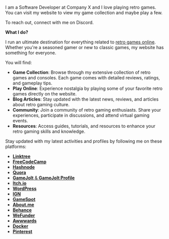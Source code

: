 I am a Software Developer at Company X and I love playing retro games. You can visit my website to view my game collection and maybe play a few.

To reach out, connect with me on Discord.

**What I do?**

I run an ultimate destination for everything related to [retro games online](http://theretrosaga.com). Whether you're a seasoned gamer or new to classic games, my website has something for everyone.

You will find:

- **Game Collection**: Browse through my extensive collection of retro games and consoles. Each game comes with detailed reviews, ratings, and gameplay tips.
- **Play Online**: Experience nostalgia by playing some of your favorite retro games directly on the website.
- **Blog Articles**: Stay updated with the latest news, reviews, and articles about retro gaming culture.
- **Community**: Join a community of retro gaming enthusiasts. Share your experiences, participate in discussions, and attend virtual gaming events.
- **Resources**: Access guides, tutorials, and resources to enhance your retro gaming skills and knowledge.

Stay updated with my latest activities and profiles by following me on these platforms:

- [**Linktree**](https://linktr.ee/theretrosaga)
- [**FreeCodeCamp**](https://www.freecodecamp.org/beingretrogamer)
- [**Hashnode**](https://theretrosaga.hashnode.dev/)
- [**Quora**](https://www.quora.com/profile/The-Retro-Saga)
- [**GameJolt** &amp; **GameJolt Profile**](https://theretrosaga.gamejolt.io/)
- [**Itch.io**](https://theretrosaga.itch.io/)
- [**WordPress**](https://theretrosaga.wordpress.com/)
- [**IGN**](https://www.ign.com/playlist/theretrosaga)
- [**GameSpot**](https://www.gamespot.com/profile/theretroguy/)
- [**About.me**](https://about.me/theretrosaga)
- [**Behance**](https://www.behance.net/theretrosaga)
- [**WeFunder**](https://wefunder.com/theretrosaga)
- [**Awwwards**](https://www.awwwards.com/theretrosaga/)
- [**Docker**](https://hub.docker.com/u/theretrosaga)
- [**Pinterest**](https://www.pinterest.com/theretrosaga/)
